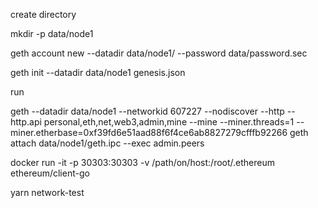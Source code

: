 create directory


mkdir -p data/node1


geth account new --datadir data/node1/ --password data/password.sec


geth init --datadir data/node1 genesis.json


run 

geth --datadir data/node1  --networkid 607227 --nodiscover  --http --http.api personal,eth,net,web3,admin,mine --mine --miner.threads=1 --miner.etherbase=0xf39fd6e51aad88f6f4ce6ab8827279cfffb92266
geth attach data/node1/geth.ipc --exec admin.peers


docker run -it -p 30303:30303 -v /path/on/host:/root/.ethereum ethereum/client-go


yarn network-test